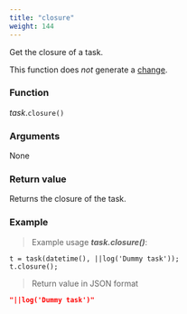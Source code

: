 ```yaml
---
title: "closure"
weight: 144
---
```


Get the closure of a task.

This function does *not* generate a [change](../../../overview/changes).

### Function

*task*.`closure()`

### Arguments

None

### Return value

Returns the closure of the task.

### Example

> Example usage ***task.closure()***:

```thingsdb,json_response
t = task(datetime(), ||log('Dummy task'));
t.closure();
```

> Return value in JSON format

```json
"||log('Dummy task')"
```
